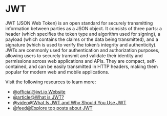 # JWT

JWT (JSON Web Token) is an open standard for securely transmitting information between parties as a JSON object. It consists of three parts: a header (which specifies the token type and algorithm used for signing), a payload (which contains the claims or the data being transmitted), and a signature (which is used to verify the token’s integrity and authenticity). JWTs are commonly used for authentication and authorization purposes, allowing users to securely transmit and validate their identity and permissions across web applications and APIs. They are compact, self-contained, and can be easily transmitted in HTTP headers, making them popular for modern web and mobile applications.

Visit the following resources to learn more:

- [@official@jwt.io Website](https://jwt.io/)
- [@article@What is JWT?](https://www.akana.com/blog/what-is-jwt)
- [@video@What Is JWT and Why Should You Use JWT](https://www.youtube.com/watch?v=7Q17ubqLfaM)
- [@feed@Explore top posts about JWT](https://app.daily.dev/tags/jwt?ref=roadmapsh)
